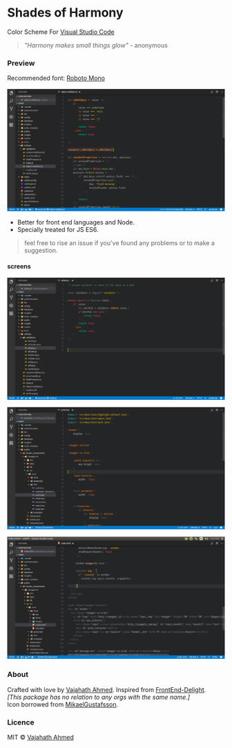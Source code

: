 # Shades of Harmony

Color Scheme For [Visual Studio Code](https://code.visualstudio.com/)

> _"Harmony makes small things glow"_  - anonymous

### Preview
Recommended font: [Roboto Mono](https://fonts.google.com/specimen/Roboto+Mono)<br><br>
![enter image description here](https://github.com/vajahath/shades-of-harmony/blob/master/media/shades%201.png?raw=true)

 - Better for front end languages and Node.
 - Specially treated for JS ES6.

> feel free to rise an issue if you've found any problems or to make a suggestion.

#### screens

![enter image description here](https://github.com/vajahath/shades-of-harmony/blob/master/media/shades%202.png?raw=true)

![enter image description here](https://github.com/vajahath/shades-of-harmony/blob/master/media/shades%203.png?raw=true)

![enter image description here](https://github.com/vajahath/shades-of-harmony/blob/master/media/shades%204.png?raw=true)

### About
Crafted with love by [Vajahath Ahmed](https://twitter.com/vajahath7). Inspired from [FrontEnd-Delight](https://github.com/bernatfortet/sublime-frontend-delight).<br>
_[This package has no relation to any orgs with the same name.]_<br>
Icon borrowed from [MikaelGustafsson](https://dribbble.com/MikaelGustafsson).

### Licence
MIT &copy; [Vajahath Ahmed](https://twitter.com/vajahath7)
